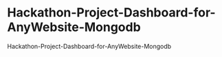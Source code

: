 # Hackathon-Project-Dashboard-for-AnyWebsite-Mongodb
Hackathon-Project-Dashboard-for-AnyWebsite-Mongodb
